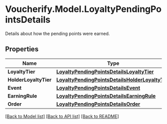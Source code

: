 # Voucherify.Model.LoyaltyPendingPointsDetails
Details about how the pending points were earned.

## Properties

Name | Type | Description | Notes
------------ | ------------- | ------------- | -------------
**LoyaltyTier** | [**LoyaltyPendingPointsDetailsLoyaltyTier**](LoyaltyPendingPointsDetailsLoyaltyTier.md) |  | [optional] 
**HolderLoyaltyTier** | [**LoyaltyPendingPointsDetailsHolderLoyaltyTier**](LoyaltyPendingPointsDetailsHolderLoyaltyTier.md) |  | [optional] 
**Event** | [**LoyaltyPendingPointsDetailsEvent**](LoyaltyPendingPointsDetailsEvent.md) |  | [optional] 
**EarningRule** | [**LoyaltyPendingPointsDetailsEarningRule**](LoyaltyPendingPointsDetailsEarningRule.md) |  | [optional] 
**Order** | [**LoyaltyPendingPointsDetailsOrder**](LoyaltyPendingPointsDetailsOrder.md) |  | [optional] 

[[Back to Model list]](../README.md#documentation-for-models) [[Back to API list]](../README.md#documentation-for-api-endpoints) [[Back to README]](../README.md)

